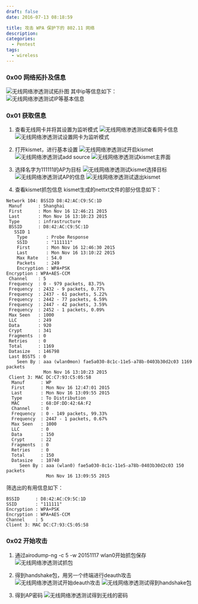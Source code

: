 ```yaml
---
draft: false
date: 2016-07-13 08:18:59

title: 攻击 WPA 保护下的 802.11 网络
description: 
categories:
  - Pentest
tags:
  - wireless
---
```


### 0x00 网络拓扑及信息
![无线网络渗透测试拓扑图](/img/post/wireless_topology.png)
其中ip等信息如下：
![无线网络渗透测试IP等基本信息](/img/post/wireless_base_msg.png)

### 0x01 获取信息
1. 查看无线网卡并将其设置为监听模式
![无线网络渗透测试查看网卡信息](/img/post/wireless_ifconfig.png)
![无线网络渗透测试设置网卡为监听模式](/img/post/wireless_mode_to_monitor.png)

2. 打开kismet，进行基本设置
![无线网络渗透测试开启kismet](/img/post/wireless_start_kismet.png)
![无线网络渗透测试add source](/img/post/wireless_kismet_add_source.png)
![无线网络渗透测试kismet主界面](/img/post/wireless_kismet.png)

3. 选择名字为111111的AP为目标
![无线网络渗透测试kismet选择目标](/img/post/wireless_select_target.png)
![无线网络渗透测试AP的信息](/img/post/wireless_target_msg.png)
![无线网络渗透测试退出kismet](/img/post/wireless_quit_kismet.png)

4. 查看kismet抓包信息
kismet生成的nettxt文件的部分信息如下：

```
Network 104: BSSID D8:42:AC:C9:5C:1D
 Manuf      : Shanghai
 First      : Mon Nov 16 12:46:21 2015
 Last       : Mon Nov 16 13:10:23 2015
 Type       : infrastructure
 BSSID      : D8:42:AC:C9:5C:1D
   SSID 1
    Type       : Probe Response
    SSID       : "111111" 
    First      : Mon Nov 16 12:46:30 2015
    Last       : Mon Nov 16 13:10:22 2015
    Max Rate   : 54.0
    Packets    : 249
    Encryption : WPA+PSK
Encryption : WPA+AES-CCM
 Channel    : 5
 Frequency  : 0 - 979 packets, 83.75%
 Frequency  : 2432 - 9 packets, 0.77%
 Frequency  : 2437 - 61 packets, 5.22%
 Frequency  : 2442 - 77 packets, 6.59%
 Frequency  : 2447 - 42 packets, 3.59%
 Frequency  : 2452 - 1 packets, 0.09%
 Max Seen   : 1000
 LLC        : 249
 Data       : 920
 Crypt      : 341
 Fragments  : 0
 Retries    : 0
 Total      : 1169
 Datasize   : 146798
 Last BSSTS : 0
    Seen By : aaa (wlan0mon) fae5a030-8c1c-11e5-a78b-0403b30d2c03 1169 packets
              Mon Nov 16 13:10:23 2015
 Client 3: MAC DC:C7:93:C5:05:58
  Manuf      : WP
  First      : Mon Nov 16 12:47:01 2015
  Last       : Mon Nov 16 13:09:55 2015
  Type       : To Distribution
  MAC        : 68:DF:DD:42:6A:F2
  Channel    : 0
  Frequency  : 0 - 149 packets, 99.33%
  Frequency  : 2447 - 1 packets, 0.67%
  Max Seen   : 1000
  LLC        : 0
  Data       : 150
  Crypt      : 22
  Fragments  : 0
  Retries    : 0
  Total      : 150
  Datasize   : 10740
     Seen By : aaa (wlan0) fae5a030-8c1c-11e5-a78b-0403b30d2c03 150 packets
               Mon Nov 16 13:09:55 2015
```
筛选出的有用信息如下：
```
BSSID      : D8:42:AC:C9:5C:1D
SSID       : "111111" 
Encryption : WPA+PSK
Encryption : WPA+AES-CCM
Channel    : 5
Client 3: MAC DC:C7:93:C5:05:58
```

### 0x02 开始攻击
1. 通过airodump-ng -c 5 -w 20151117 wlan0开始抓包保存
![无线网络渗透测试抓包](/img/post/wireless_get_package.png)

2. 得到handshake包，用另一个终端进行deauth攻击
![无线网络渗透测试开始deauth攻击](/img/post/wireless_start_deauth_attack.png)
![无线网络渗透测试得到handshake包](/img/post/wireless_get_handshake_package.png)

3. 得到AP密码
![无线网络渗透测试得到无线的密码](/img/post/wireless_get_ap_password.png)
